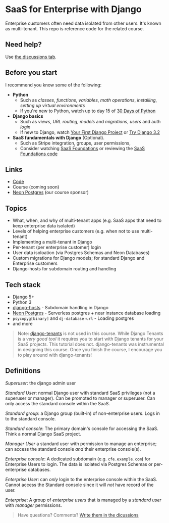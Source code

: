 # SaaS for Enterprise with Django
Enterprise customers often need data isolated from other users. It's known as multi-tenant. This repo is reference code for the related course. 

## Need help?
Use [the discussions tab](https://github.com/codingforentrepreneurs/SaaS-for-Enterprise-with-Django/discussions).

## Before you start

I recommend you know some of the following:
- __Python__
  - Such as _classes_, _functions_, _variables_, _math operations_, _installing_, _setting up virtual environments_
  - If you're new to Python, watch up to day 15 of [30 Days of Python](https://www.youtube.com/playlist?list=PLEsfXFp6DpzQjDBvhNy5YbaBx9j-ZsUe6)
- __Django basics__
  - Such as _views_, _URL routing_, _models_ and _migrations_, _users_ and auth _login_
  - If new to Django, watch [Your First Django Project](https://www.codingforentrepreneurs.com/courses/your-first-django-project) or [Try Django 3.2](https://www.youtube.com/playlist?list=PLEsfXFp6DpzRMby_cSoWTFw8zaMdTEXgL)
- __SaaS fundamentals with Django__ (Optional).
  - Such as Stripe integration, groups, user permissions,
  - Consider watching [SaaS Foundations](https://www.youtube.com/watch?v=WbNNESIxJnY) or reviewing the [SaaS Foundations code](https://github.com/codingforentrepreneurs/SaaS-Foundations)

## Links
- [Code](https://github.com/codingforentrepreneurs/SaaS-for-Enterprise-with-Django)
- Course (coming soon)
- [Neon Postgres](https://kirr.co/ffogxb) (our course sponsor)

## Topics

- What, when, and why of multi-tenant apps (e.g. SaaS apps that need to keep enterprise data isolated)
- Levels of helping enterprise customers (e.g. when not to use multi-tenant)
- Implementing a multi-tenant in Django
- Per-tenant (per enterprise customer) login
- User data isoloation (via Postgres Schemas and Neon Databases)
- Custom migrations for Django models; for standard Django and Enterprise customers
- Django-hosts for subdomain routing and handling


## Tech stack

- Django 5+
- Python 3
- [django-hosts](https://django-hosts.readthedocs.io/en/latest/) - Subdomain handling in Django
- [Neon Postgres](https://kirr.co/ffogxb) - Serverless postgres + near instance database loading
- `psycopyg[binary]` and `dj-database-url` - Loading postgres
- and more

> Note: [django-tenants](https://github.com/django-tenants/django-tenants) is not used in this course. While Django Tenants is a _very good tool_ it requires you to start with Django tenants for your SaaS projects. This tutorial does not. django-tenants was instrumental in designing this course. Once you finish the course, I encourage you to play around with django-tenants!



## Definitions

_Superuser_: the django admin user

_Standard User_: normal Django user with standard SaaS privileges (not a superuser or manager). Can be promoted to manager or superuser. Can only access the standard console within the SaaS.

_Standard group_: a Django group (built-in) of non-enterprise users. Logs in to the standard console.

_Standard console_: The primary domain's console for accessing the SaaS. Think a normal Django SaaS project.

_Manager User_ a standard user with permission to manage an enterprise; can access the standard console _and_ their enterprise console(s).

_Enterprise console_: A dedicated subdomain (e.g. `cfe.example.com`) for Enterprise Users to login. The data is isolated via Postgres Schemas or per-enterprise databases.

_Enterprise User_: can *only* login to the enterprise console within the SaaS. Cannot access the Standard console since it will *not* have record of the user.

_Enterprise_: A group of _enterprise users_ that is managed by a _standard user_ with _manager_ permissions.

> Have questions? Comments? [Write them in the dicussions](https://github.com/codingforentrepreneurs/SaaS-for-Enterprise-with-Django/discussions/1)


